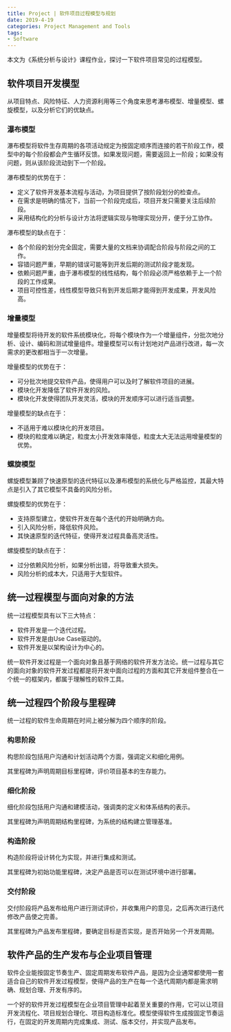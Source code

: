 ```yaml
---
title: Project | 软件项目过程模型与规划
date: 2019-4-19
categories: Project Management and Tools
tags:
- Software
---
```


本文为《系统分析与设计》课程作业，探讨一下软件项目常见的过程模型。

<!-- more -->

## 软件项目开发模型

从项目特点、风险特征、人力资源利用等三个角度来思考瀑布模型、增量模型、螺旋模型，以及分析它们的优缺点。

### 瀑布模型

瀑布模型将软件生存周期的各项活动规定为按固定顺序而连接的若干阶段工作，模型中的每个阶段都会产生循环反馈。如果发现问题，需要返回上一阶段；如果没有问题，则从该阶段流动到下一个阶段。

瀑布模型的优势在于：

* 定义了软件开发基本流程与活动，为项目提供了按阶段划分的检查点。
* 在需求是明确的情况下，当前一个阶段完成后，项目开发只需要关注后续阶段。
* 采用结构化的分析与设计方法将逻辑实现与物理实现分开，便于分工协作。

瀑布模型的缺点在于：

* 各个阶段的划分完全固定，需要大量的文档来协调配合阶段与阶段之间的工作。
* 容错问题严重，早期的错误可能等到开发后期的测试阶段才能发现。
* 依赖问题严重，由于瀑布模型的线性结构，每个阶段必须严格依赖于上一个阶段的工作成果。
* 项目可控性差，线性模型导致只有到开发后期才能得到开发成果，开发风险高。

### 增量模型

增量模型将待开发的软件系统模块化，将每个模块作为一个增量组件，分批次地分析、设计、编码和测试增量组件。增量模型可以有计划地对产品进行改进，每一次需求的更改都相当于一次增量。

增量模型的优势在于：

* 可分批次地提交软件产品，使得用户可以及时了解软件项目的进展。
* 模块化开发降低了软件开发的风险。
* 模块化开发使得团队开发灵活，模块的开发顺序可以进行适当调整。

增量模型的缺点在于：

* 不适用于难以模块化的开发项目。
* 模块的粒度难以确定，粒度太小开发效率降低，粒度太大无法运用增量模型的优势。

### 螺旋模型

螺旋模型兼顾了快速原型的迭代特征以及瀑布模型的系统化与严格监控，其最大特点是引入了其它模型不具备的风险分析。

螺旋模型的优势在于：

* 支持原型建立，使软件开发在每个迭代的开始明确方向。
* 引入风险分析，降低软件风险。
* 其快速原型的迭代特征，使得开发过程具备高灵活性。

螺旋模型的缺点在于：

* 过分依赖风险分析，如果分析出错，将导致重大损失。
* 风险分析的成本大，只适用于大型软件。

## 统一过程模型与面向对象的方法

统一过程模型具有以下三大特点：

* 软件开发是一个迭代过程。
* 软件开发是由Use Case驱动的。
* 软件开发是以架构设计为中心的。

统一软件开发过程是一个面向对象且基于网络的软件开发方法论。统一过程与其它的面向对象的软件开发过程都是将开发中面向过程的方面和其它开发组件整合在一个统一的框架内，都属于理解性的软件工具。

## 统一过程四个阶段与里程碑

统一过程的软件生命周期在时间上被分解为四个顺序的阶段。

### 构思阶段

构思阶段包括用户沟通和计划活动两个方面，强调定义和细化用例。

其里程碑为声明周期目标里程碑，评价项目基本的生存能力。

### 细化阶段

细化阶段包括用户沟通和建模活动，强调类的定义和体系结构的表示。

其里程碑为声明周期结构里程碑，为系统的结构建立管理基准。

### 构造阶段

构造阶段将设计转化为实现，并进行集成和测试。

其里程碑为初始功能里程碑，决定产品是否可以在测试环境中进行部署。

### 交付阶段

交付阶段将产品发布给用户进行测试评价，并收集用户的意见，之后再次进行迭代修改产品使之完善。

其里程碑为产品发布里程碑，要确定目标是否实现，是否开始另一个开发周期。

## 软件产品的生产发布与企业项目管理

软件企业能按固定节奏生产、固定周期发布软件产品，是因为企业通常都使用一套适合自己的软件开发过程模型，使得产品的生产在每一个迭代周期内都是需求明确、规划合理、开发有序的。

一个好的软件开发过程模型在企业项目管理中起着至关重要的作用，它可以让项目开发流程化、项目规划合理化、项目构造标准化。模型使得软件生成按固定节奏运行，在固定的开发周期内完成集成、测试、版本交付，并实现产品发布。





